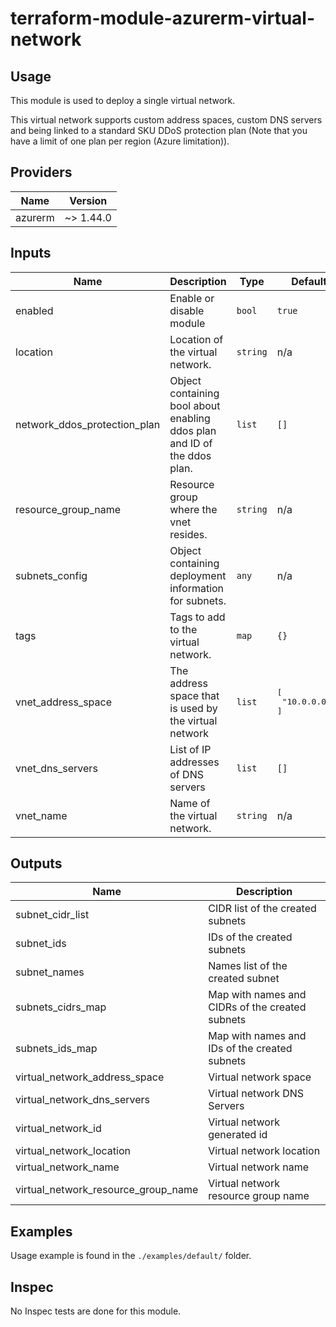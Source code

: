 # terraform-module-azurerm-virtual-network

## Usage

This module is used to deploy a single virtual network.

This virtual network supports custom address spaces, custom DNS servers and being linked to a standard SKU DDoS protection plan (Note that you have a limit of one plan per region (Azure limitation)).

<!-- BEGINNING OF PRE-COMMIT-TERRAFORM DOCS HOOK -->
## Providers

| Name | Version |
|------|---------|
| azurerm | ~> 1.44.0 |

## Inputs

| Name | Description | Type | Default | Required |
|------|-------------|------|---------|:-----:|
| enabled | Enable or disable module | `bool` | `true` | no |
| location | Location of the virtual network. | `string` | n/a | yes |
| network\_ddos\_protection\_plan | Object containing bool about enabling ddos plan and ID of the ddos plan. | `list` | `[]` | no |
| resource\_group\_name | Resource group where the vnet resides. | `string` | n/a | yes |
| subnets\_config | Object containing deployment information for subnets. | `any` | n/a | yes |
| tags | Tags to add to the virtual network. | `map` | `{}` | no |
| vnet\_address\_space | The address space that is used by the virtual network | `list` | <pre>[<br>  "10.0.0.0/8"<br>]</pre> | no |
| vnet\_dns\_servers | List of IP addresses of DNS servers | `list` | `[]` | no |
| vnet\_name | Name of the virtual network. | `string` | n/a | yes |

## Outputs

| Name | Description |
|------|-------------|
| subnet\_cidr\_list | CIDR list of the created subnets |
| subnet\_ids | IDs of the created subnets |
| subnet\_names | Names list of the created subnet |
| subnets\_cidrs\_map | Map with names and CIDRs of the created subnets |
| subnets\_ids\_map | Map with names and IDs of the created subnets |
| virtual\_network\_address\_space | Virtual network space |
| virtual\_network\_dns\_servers | Virtual network DNS Servers |
| virtual\_network\_id | Virtual network generated id |
| virtual\_network\_location | Virtual network location |
| virtual\_network\_name | Virtual network name |
| virtual\_network\_resource\_group\_name | Virtual network resource group name |

<!-- END OF PRE-COMMIT-TERRAFORM DOCS HOOK -->

## Examples

Usage example is found in the `./examples/default/` folder.

## Inspec

No Inspec tests are done for this module.
